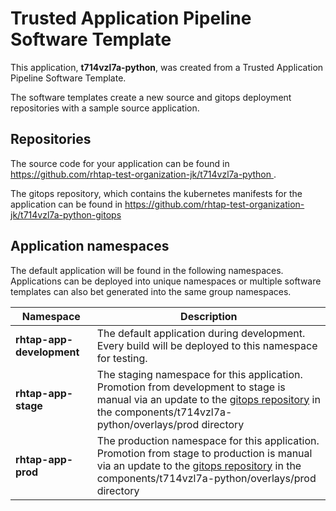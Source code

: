 # Trusted Application Pipeline Software Template

This application, **t714vzl7a-python**, was created from a Trusted Application Pipeline Software Template.

The software templates create a new source and gitops deployment repositories with a sample source application. 

## Repositories

The source code for your application can be found in [https://github.com/rhtap-test-organization-jk/t714vzl7a-python ](https://github.com/rhtap-test-organization-jk/t714vzl7a-python ).
 
The gitops repository, which contains the kubernetes manifests for the application can be found in 
[https://github.com/rhtap-test-organization-jk/t714vzl7a-python-gitops ](https://github.com/rhtap-test-organization-jk/t714vzl7a-python-gitops ) 

## Application namespaces 

The default application will be found in the following namespaces. Applications can be deployed into unique namespaces or multiple software templates can also bet generated into the same group namespaces.  

|  Namespace   |  Description   |  
| -------- | -------- |   
| **rhtap-app-development** | The default application during development. Every build will be deployed to this namespace for testing. | 
| **rhtap-app-stage** | The staging namespace for this application. Promotion from development to stage is manual via an update to the [gitops repository](https://github.com/rhtap-test-organization-jk/t714vzl7a-python-gitops ) in the components/t714vzl7a-python/overlays/prod directory |  
| **rhtap-app-prod** | The production namespace for this application. Promotion from stage to production is manual via an update to the [gitops repository](https://github.com/rhtap-test-organization-jk/t714vzl7a-python-gitops ) in the components/t714vzl7a-python/overlays/prod directory | 